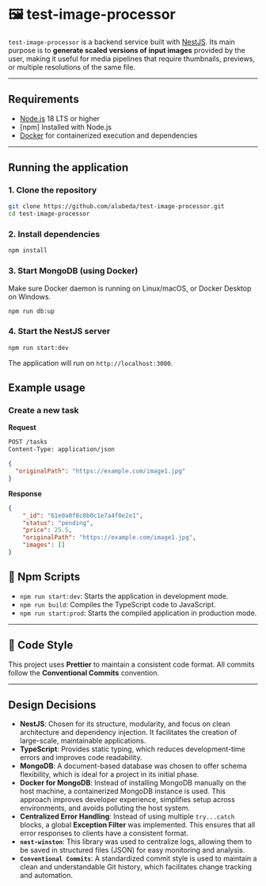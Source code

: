 # 🖼️ test-image-processor

`test-image-processor` is a backend service built with [NestJS](https://nestjs.com/).
Its main purpose is to **generate scaled versions of input images** provided by the user, making it useful for media pipelines that require thumbnails, previews, or multiple resolutions of the same file.

---

## Requirements

- [Node.js](https://nodejs.org/) 18 LTS or higher
- [npm] Installed with Node.js
- [Docker](https://www.docker.com/) for containerized execution and dependencies

---

## Running the application

### 1. Clone the repository

```bash
git clone https://github.com/alubeda/test-image-processor.git
cd test-image-processor
```

### 2. Install dependencies

```bash
npm install
```

### 3. Start MongoDB (using Docker)
Make sure Docker daemon is running on Linux/macOS, or Docker Desktop on Windows.

```bash
npm run db:up
```

### 4. Start the NestJS server

```bash
npm run start:dev
```

The application will run on `http://localhost:3000`.

## Example usage

### Create a new task

**Request**

```bash
POST /tasks
Content-Type: application/json
```

```json
{
  "originalPath": "https://example.com/image1.jpg"
}
```

**Response**

```json
{
    "_id": "61e0a0f8c0b0c1e7a4f0e2e1",
    "status": "pending",
    "price": 25.5,
    "originalPath": "https://example.com/image1.jpg",
    "images": []
}
```

## 📜 Npm Scripts

* `npm run start:dev`: Starts the application in development mode.
* `npm run build`: Compiles the TypeScript code to JavaScript.
* `npm run start:prod`: Starts the compiled application in production mode.

---

## 📝 Code Style

This project uses **Prettier** to maintain a consistent code format. All commits follow the **Conventional Commits** convention.

---

## Design Decisions

* **NestJS**: Chosen for its structure, modularity, and focus on clean architecture and dependency injection. It facilitates the creation of large-scale, maintainable applications.
* **TypeScript**: Provides static typing, which reduces development-time errors and improves code readability.
* **MongoDB**: A document-based database was chosen to offer schema flexibility, which is ideal for a project in its initial phase.
* **Docker for MongoDB**: Instead of installing MongoDB manually on the host machine, a containerized MongoDB instance is used. This approach improves developer experience, simplifies setup across environments, and avoids polluting the host system.
* **Centralized Error Handling**: Instead of using multiple `try...catch` blocks, a global **Exception Filter** was implemented. This ensures that all error responses to clients have a consistent format.
* **`nest-winston`**: This library was used to centralize logs, allowing them to be saved in structured files (JSON) for easy monitoring and analysis.
* **`Conventional Commits`**: A standardized commit style is used to maintain a clean and understandable Git history, which facilitates change tracking and automation.
